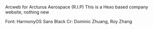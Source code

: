 Arcweb
for Arcturus Aerospace (R.I.P)
This is a Hexo based company website, nothing new

Font: HarmonyOS Sans Black
Cr: Dominic Zhuang, Roy Zhang
